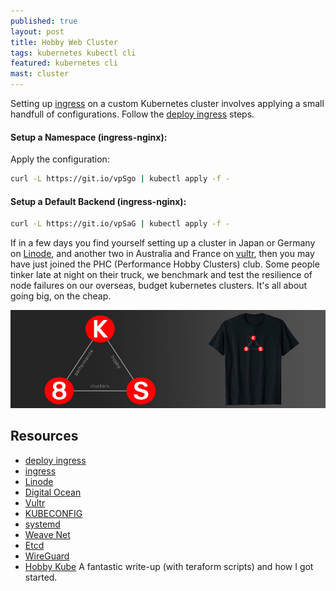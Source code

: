 ```yaml
---
published: true
layout: post
title: Hobby Web Cluster
tags: kubernetes kubectl cli
featured: kubernetes cli
mast: cluster
---
```


Setting up [ingress] on a custom Kubernetes cluster involves applying a small handfull of configurations. Follow the [deploy ingress] steps.

#### Setup a Namespace (ingress-nginx):
<script src="https://gist.github.com/cjimti/51ffb8c8e9595137cf8776900de1d484.js"></script>

Apply the configuration:

```bash
curl -L https://git.io/vpSgo | kubectl apply -f -
```

#### Setup a Default Backend (ingress-nginx):

<script src="https://gist.github.com/cjimti/14593af14725dfd86314091196bce2f1.js"></script>


```bash
curl -L https://git.io/vpSaG | kubectl apply -f -
```

If in a few days you find yourself setting up a cluster in Japan or Germany on [Linode], and another two in Australia and France on [vultr], then you may have just joined the PHC (Performance Hobby Clusters) club. Some people tinker late at night on their truck, we benchmark and test the resilience of node failures on our overseas, budget kubernetes clusters. It's all about going big, on the cheap.

[![k8s performance hobby clusters](https://github.com/cjimti/mk/raw/master/images/content/k8s-tshirt-banner.jpg)](https://amzn.to/2wzP4mg)

## Resources

- [deploy ingress]
- [ingress]
- [Linode]
- [Digital Ocean]
- [Vultr]
- [KUBECONFIG]
- [systemd]
- [Weave Net]
- [Etcd]
- [WireGuard]
- [Hobby Kube] A fantastic write-up (with teraform scripts) and how I got started.

[deploy ingress]: https://github.com/kubernetes/ingress-nginx/blob/master/docs/deploy/index.md
[ingress]: https://github.com/kubernetes/ingress-nginx
[Linode]: https://www.linode.com/?r=848a6b0b21dc8edd33124f05ec8f99207ccddfde
[Digital Ocean]: https://m.do.co/c/97b733e7eba4
[vultr]: https://www.vultr.com/?ref=7418713
[KUBECONFIG]: https://kubernetes.io/docs/concepts/configuration/organize-cluster-access-kubeconfig/
[systemd]: https://wiki.ubuntu.com/systemd
[WireGuard]: https://www.wireguard.io/
[Weave Net]: https://www.weave.works/oss/net/
[Etcd]: https://coreos.com/etcd/docs/latest/getting-started-with-etcd.html
[Hobby Kube]: https://github.com/hobby-kube/guide
